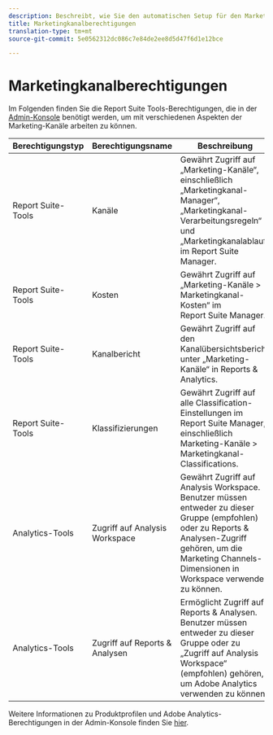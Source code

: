 ```yaml
---
description: Beschreibt, wie Sie den automatischen Setup für den Marketingkanal ausführen und beschränkte Administratorrechte und Benutzergruppenberechtigungen erteilen.
title: Marketingkanalberechtigungen
translation-type: tm+mt
source-git-commit: 5e0562312dc086c7e84de2ee8d5d47f6d1e12bce

---
```



# Marketingkanalberechtigungen

Im Folgenden finden Sie die Report Suite Tools-Berechtigungen, die in der [Admin-Konsole](https://adminconsole.adobe.com/) benötigt werden, um mit verschiedenen Aspekten der Marketing-Kanäle arbeiten zu können.

| Berechtigungstyp | Berechtigungsname | Beschreibung |
|---|---|---|
| Report Suite-Tools | Kanäle | Gewährt Zugriff auf „Marketing-Kanäle“, einschließlich „Marketingkanal-Manager“, „Marketingkanal-Verarbeitungsregeln“ und „Marketingkanalablauf“ im Report Suite Manager. |
| Report Suite-Tools | Kosten | Gewährt Zugriff auf „Marketing-Kanäle > Marketingkanal-Kosten“ im Report Suite Manager. |
| Report Suite-Tools | Kanalbericht | Gewährt Zugriff auf den Kanalübersichtsbericht unter „Marketing-Kanäle“ in Reports &amp; Analytics. |
| Report Suite-Tools | Klassifizierungen | Gewährt Zugriff auf alle Classification-Einstellungen im Report Suite Manager, einschließlich Marketing-Kanäle > Marketingkanal-Classifications. |
| Analytics-Tools | Zugriff auf Analysis Workspace | Gewährt Zugriff auf Analysis Workspace. Benutzer müssen entweder zu dieser Gruppe (empfohlen) oder zu Reports &amp; Analysen-Zugriff gehören, um die Marketing Channels-Dimensionen in Workspace verwenden zu können. |
| Analytics-Tools | Zugriff auf Reports &amp; Analysen | Ermöglicht Zugriff auf Reports &amp; Analysen. Benutzer müssen entweder zu dieser Gruppe oder zu „Zugriff auf Analysis Workspace“ (empfohlen) gehören, um Adobe Analytics verwenden zu können. |

Weitere Informationen zu Produktprofilen und Adobe Analytics-Berechtigungen in der Admin-Konsole finden Sie [hier](https://docs.adobe.com/content/help/en/analytics/admin/admin-console/permissions/product-profile.html).
